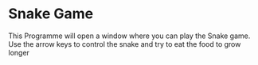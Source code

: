 # Snake Game
This Programme will open a window where you can play the Snake game. Use the arrow keys to control the snake and try to eat the food to grow longer